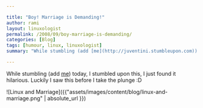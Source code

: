 ```yaml
---

title: "Boy! Marriage is Demanding!"
author: rami
layout: linuxologist
permalink: /2008/09/boy-marriage-is-demanding/
categories: [Blog]
tags: [humour, linux, linuxologist]
summary: "While stumbling (add [me](http://juventini.stumbleupon.com)) today, I stumbled upon this, I just found it hilarious. Luckily I saw this before I take the plunge :D"

---
```


While stumbling (add [me](http://juventini.stumbleupon.com)) today, I stumbled upon this, I just found it hilarious. Luckily I saw this before I take the plunge :D

![Linux and Marriage]({{"assets/images/content/blog/linux-and-marriage.png" | absolute_url }})
